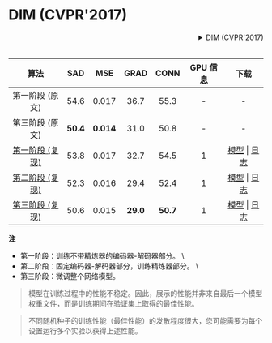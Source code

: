 # DIM (CVPR'2017)

<!-- [ALGORITHM] -->

<details>
<summary align="right">DIM (CVPR'2017)</summary>

```bibtex
@inproceedings{xu2017deep,
  title={Deep image matting},
  author={Xu, Ning and Price, Brian and Cohen, Scott and Huang, Thomas},
  booktitle={Proceedings of the IEEE Conference on Computer Vision and Pattern Recognition},
  pages={2970--2979},
  year={2017}
}
```

</details>

<br/>

|                                  算法                                   |   SAD    |    MSE    |   GRAD   |   CONN   | GPU 信息 |                                           下载                                           |
| :---------------------------------------------------------------------: | :------: | :-------: | :------: | :------: | :------: | :--------------------------------------------------------------------------------------: |
|                             第一阶段 (原文)                             |   54.6   |   0.017   |   36.7   |   55.3   |    -     |                                            -                                             |
|                             第三阶段 (原文)                             | **50.4** | **0.014** |   31.0   |   50.8   |    -     |                                            -                                             |
|   [第一阶段 (复现)](/configs/dim/dim_stage1-v16_1xb1-1000k_comp1k.py)   |   53.8   |   0.017   |   32.7   |   54.5   |    1     | [模型](https://download.openmmlab.com/mmediting/mattors/dim/dim_stage1_v16_1x1_1000k_comp1k_SAD-53.8_20200605_140257-979a420f.pth) \| [日志](https://download.openmmlab.com/mmediting/mattors/dim/dim_stage1_v16_1x1_1000k_comp1k_20200605_140257.log.json) |
| [第二阶段 (复现)](/configs/dim/dim_stage2-v16-pln_1xb1-1000k_comp1k.py) |   52.3   |   0.016   |   29.4   |   52.4   |    1     | [模型](https://download.openmmlab.com/mmediting/mattors/dim/dim_stage2_v16_pln_1x1_1000k_comp1k_SAD-52.3_20200607_171909-d83c4775.pth) \| [日志](https://download.openmmlab.com/mmediting/mattors/dim/dim_stage2_v16_pln_1x1_1000k_comp1k_20200607_171909.log.json) |
| [第三阶段 (复现)](/configs/dim/dim_stage3-v16-pln_1xb1-1000k_comp1k.py) |   50.6   |   0.015   | **29.0** | **50.7** |    1     | [模型](https://download.openmmlab.com/mmediting/mattors/dim/dim_stage3_v16_pln_1x1_1000k_comp1k_SAD-50.6_20200609_111851-647f24b6.pth) \| [日志](https://download.openmmlab.com/mmediting/mattors/dim/dim_stage3_v16_pln_1x1_1000k_comp1k_20200609_111851.log.json) |

**注**

- 第一阶段：训练不带精炼器的编码器-解码器部分。 \\
- 第二阶段：固定编码器-解码器部分，训练精炼器部分。 \\
- 第三阶段：微调整个网络模型。

> 模型在训练过程中的性能不稳定。因此，展示的性能并非来自最后一个模型权重文件，而是训练期间在验证集上取得的最佳性能。

> 不同随机种子的训练性能（最佳性能）的发散程度很大，您可能需要为每个设置运行多个实验以获得上述性能。
